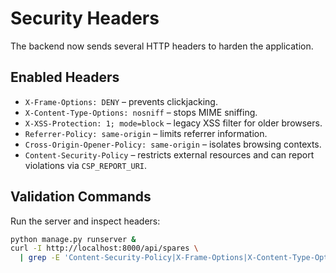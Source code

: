 # Security Headers

The backend now sends several HTTP headers to harden the application.

## Enabled Headers
- `X-Frame-Options: DENY` – prevents clickjacking.
- `X-Content-Type-Options: nosniff` – stops MIME sniffing.
- `X-XSS-Protection: 1; mode=block` – legacy XSS filter for older browsers.
- `Referrer-Policy: same-origin` – limits referrer information.
- `Cross-Origin-Opener-Policy: same-origin` – isolates browsing contexts.
- `Content-Security-Policy` – restricts external resources and can report
  violations via `CSP_REPORT_URI`.

## Validation Commands
Run the server and inspect headers:

```bash
python manage.py runserver &
curl -I http://localhost:8000/api/spares \
  | grep -E 'Content-Security-Policy|X-Frame-Options|X-Content-Type-Options|X-XSS-Protection|Referrer-Policy|Cross-Origin-Opener-Policy'
```
